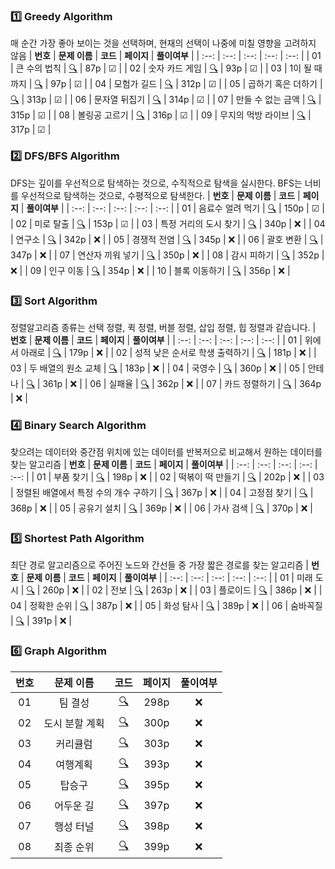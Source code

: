 ### 1️⃣ Greedy Algorithm
매 순간 가장 좋아 보이는 것을 선택하며, 현재의 선택이 나중에 미칠 영향을 고려하지 않음
| **번호** | **문제 이름** | **코드** | **페이지** | **풀이여부** |
| :--: | :--: | :--: | :--: | :--: |
| 01 | 큰 수의 법칙 | [🔍](./Greedy/01.py) | 87p | ☑ |
| 02 | 숫자 카드 게임 | [🔍](./Greedy/02.py) | 93p | ☑ |
| 03 | 1이 될 때까지 | [🔍](./Greedy/03.py) | 97p | ☑ |
| 04 | 모험가 길드 | [🔍](./Greedy/04.py) | 312p | ☑ |
| 05 | 곱하기 혹은 더하기 | [🔍](./Greedy/05.py) | 313p | ☑ |
| 06 | 문자열 뒤집기 | [🔍](./Greedy/06.py) | 314p | ☑ |
| 07 | 만들 수 없는 금액 | [🔍](./Greedy/07.py) | 315p | ☑ |
| 08 | 볼링공 고르기 | [🔍](./Greedy/08.py) | 316p | ☑ |
| 09 | 무지의 먹방 라이브 | [🔍](./Greedy/09.py) | 317p | ☑ |


### 2️⃣ DFS/BFS Algorithm
DFS는 깊이를 우선적으로 탐색하는 것으로, 수직적으로 탐색을 실시한다. BFS는 너비를 우선적으로 탐색하는 것으로, 수평적으로 탐색한다.
| **번호** | **문제 이름** | **코드** | **페이지** | **풀이여부** |
| :--: | :--: | :--: | :--: | :--: |
| 01 | 음료수 얼려 먹기 | [🔍](./DFS_BFS/01.py) | 150p | ☑ |
| 02 | 미로 탈출 | [🔍](./DFS_BFS/02.py) | 153p | ☑ |
| 03 | 특정 거리의 도시 찾기 | [🔍](./DFS_BFS/03.py) | 340p | ❌ |
| 04 | 연구소 | [🔍](./DFS_BFS/04.py) | 342p | ❌ |
| 05 | 경쟁적 전염 | [🔍](./DFS_BFS/05.py) | 345p | ❌ |
| 06 | 괄호 변환 | [🔍](./DFS_BFS/06.py) | 347p | ❌ |
| 07 | 연산자 끼워 넣기 | [🔍](./DFS_BFS/07.py) | 350p | ❌ |
| 08 | 감시 피하기 | [🔍](./DFS_BFS/08.py) | 352p | ❌ |
| 09 | 인구 이동 | [🔍](./DFS_BFS/09.py) | 354p | ❌ |
| 10 | 블록 이동하기 | [🔍](./DFS_BFS/10.py) | 356p | ❌ |


### 3️⃣ Sort Algorithm
정렬알고리즘 종류는 선택 정렬, 퀵 정렬, 버블 정렬, 삽입 정렬, 힙 정렬과 같습니다.
| **번호** | **문제 이름** | **코드** | **페이지** | **풀이여부** |
| :--: | :--: | :--: | :--: | :--: |
| 01 | 위에서 아래로 | [🔍](./Sort/01.py) | 179p | ❌ |
| 02 | 성적 낮은 순서로 학생 출력하기 | [🔍](./Sort/02.py) | 181p | ❌ |
| 03 | 두 배열의 원소 교체 | [🔍](./Sort/03.py) | 183p | ❌ |
| 04 | 국영수 | [🔍](./Sort/04.py) | 360p | ❌ |
| 05 | 안테나 | [🔍](./Sort/05.py) | 361p | ❌ |
| 06 | 실패율 | [🔍](./Sort/06.py) | 362p | ❌ |
| 07 | 카드 정렬하기 | [🔍](./Sort/07.py) | 364p | ❌ |

### 4️⃣ Binary Search Algorithm
찾으려는 데이터와 중간점 위치에 있는 데이터를 반복저으로 비교해서 원하는 데이터를 찾는 알고리즘
| **번호** | **문제 이름** | **코드** | **페이지** | **풀이여부** |
| :--: | :--: | :--: | :--: | :--: |
| 01 | 부품 찾기 | [🔍](./Binary/01.py) | 198p | ❌ |
| 02 | 떡볶이 떡 만들기 | [🔍](./Binary/02.py) | 202p | ❌ |
| 03 | 정렬된 배열에서 특정 수의 개수 구하기 | [🔍](./Binary/03.py) | 367p | ❌ |
| 04 | 고정점 찾기 | [🔍](./Binary/04.py) | 368p | ❌ |
| 05 | 공유기 설치 | [🔍](./Binary/05.py) | 369p | ❌ |
| 06 | 가사 검색 | [🔍](./Binary/06.py) | 370p | ❌ |


### 5️⃣ Shortest Path Algorithm
최단 경로 알고리즘으로 주어진 노드와 간선들 중 가장 짧은 경로를 찾는 알고리즘
| **번호** | **문제 이름** | **코드** | **페이지** | **풀이여부** |
| :--: | :--: | :--: | :--: | :--: |
| 01 | 미래 도시 | [🔍](./ShortestPath/01.py) | 260p | ❌ |
| 02 | 전보 | [🔍](./ShortestPath/02.py) | 263p | ❌ |
| 03 | 플로이드 | [🔍](./ShortestPath/03.py) | 386p | ❌ |
| 04 | 정확한 순위 | [🔍](./ShortestPath/04.py) | 387p | ❌ |
| 05 | 화성 탐사 | [🔍](./ShortestPath/05.py) | 389p | ❌ |
| 06 | 숨바꼭질 | [🔍](./ShortestPath/06.py) | 391p | ❌ |


### 6️⃣ Graph Algorithm
| **번호** | **문제 이름** | **코드** | **페이지** | **풀이여부** |
| :--: | :--: | :--: | :--: | :--: |
| 01 | 팀 결성 | [🔍](./Graph/01.py) | 298p | ❌ |
| 02 | 도시 분할 계획 | [🔍](./Graph/02.py) | 300p | ❌ |
| 03 | 커리큘럼 | [🔍](./Graph/03.py) | 303p | ❌ |
| 04 | 여행계획 | [🔍](./Graph/04.py) | 393p | ❌ |
| 05 | 탑승구 | [🔍](./Graph/05.py) | 395p | ❌ |
| 06 | 어두운 길 | [🔍](./Graph/06.py) | 397p | ❌ |
| 07 | 행성 터널 | [🔍](./Graph/07.py) | 398p | ❌ |
| 08 | 최종 순위 | [🔍](./Graph/08.py) | 399p | ❌ |

